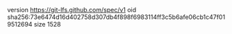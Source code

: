 version https://git-lfs.github.com/spec/v1
oid sha256:73e6474d16d402758d307db4f898f6983114ff3c5b6afe06cb1c47f019512694
size 1528
